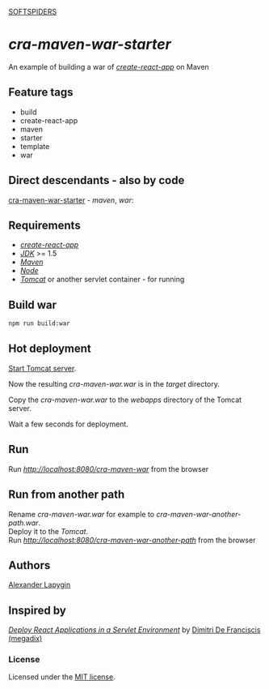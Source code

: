 [SOFTSPIDERS](https://github.com/softspiders/softspiders)

# *cra-maven-war-starter*

An example of building a war of [*create-react-app*](https://github.com/facebook/create-react-app) on Maven

## Feature tags

- build
- create-react-app
- maven
- starter
- template
- war

## Direct descendants - also by code

[cra-maven-war-starter](https://github.com/softspiders/cra-maven-war-starter) - *maven*, *war*: 

## Requirements

* [*create-react-app*](https://facebook.github.io/create-react-app/)
* [*JDK*](https://java.com/ru/download/) >= 1.5
* [*Maven*](https://maven.apache.org/)
* [*Node*](https://nodejs.org/en/download/package-manager/)
* [*Tomcat*](http://tomcat.apache.org/) or another servlet container - for running

## Build war

```sh
npm run build:war
```


## Hot deployment

[Start Tomcat server](https://www.webucator.com/how-to/how-start-stop-apache-tomcat-from-the-command-line-windows.cfm).
  
Now the resulting *cra-maven-war.war* is in the *target* directory.
  
Copy the *cra-maven-war.war* to the *webapps* directory of the Tomcat server.

Wait a few seconds for deployment.

## Run

Run [*http://localhost:8080/cra-maven-war*](http://localhost:8080/cra-maven-war) from the browser

## Run from another path

Rename *cra-maven-war.war* for example to *cra-maven-war-another-path.war*.  
Deploy it to the *Tomcat*.  
Run [*http://localhost:8080/cra-maven-war-another-path*](http://localhost:8080/cra-maven-war-another-path) from the browser



## Authors

[Alexander Lapygin](https://github.com/AlexanderLapygin)

## Inspired by

[*Deploy React Applications in a Servlet Environment*](https://www.megadix.it/blog/create-react-app-servlet/) by
[Dimitri De Franciscis (megadix)](https://github.com/megadix)

### License

Licensed under the [MIT license](./LICENSE). 

